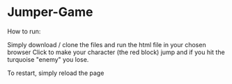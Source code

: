 # Jumper-Game
How to run:

Simply download / clone the files and run the html file in your chosen browser
Click to make your character (the red block) jump and if you hit the turquoise "enemy" you lose.

To restart, simply reload the page
